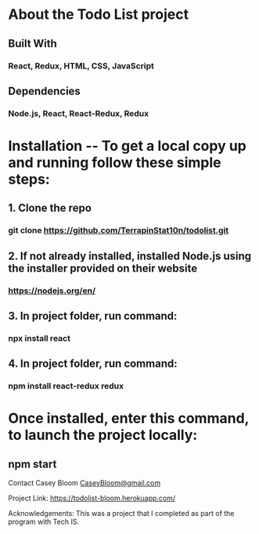 # About the Todo List project

## Built With
### React, Redux, HTML, CSS, JavaScript 

## Dependencies
### Node.js, React, React-Redux, Redux

# Installation -- To get a local copy up and running follow these simple steps:

## 1. Clone the repo
### git clone https://github.com/TerrapinStat10n/todolist.git

## 2. If not already installed, installed Node.js using the installer provided on their website
### https://nodejs.org/en/

## 3. In project folder, run command: 
### npx install react

## 4. In project folder, run command:
### npm install react-redux redux

# Once installed, enter this command, to launch the project locally:
## npm start

Contact
Casey Bloom
CaseyBloom@gmail.com

Project Link: https://todolist-bloom.herokuapp.com/

Acknowledgements:
This was a project that I completed as part of the program with Tech IS.
